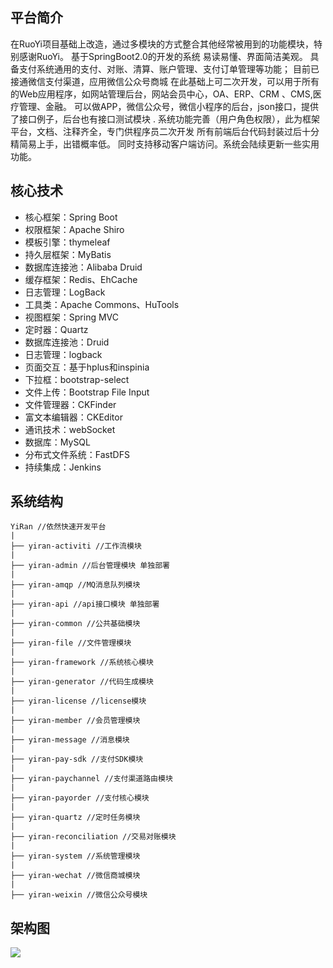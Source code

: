 ## 平台简介
在RuoYi项目基础上改造，通过多模块的方式整合其他经常被用到的功能模块，特别感谢RuoYi。
基于SpringBoot2.0的开发的系统 易读易懂、界面简洁美观。
具备支付系统通用的支付、对账、清算、账户管理、支付订单管理等功能；
目前已接通微信支付渠道，应用微信公众号商城
在此基础上可二次开发，可以用于所有的Web应用程序，如网站管理后台，网站会员中心，OA、ERP、CRM 、CMS,医疗管理、金融。 
可以做APP，微信公众号，微信小程序的后台，json接口，提供了接口例子，后台也有接口测试模块 .
系统功能完善（用户角色权限），此为框架平台，文档、注释齐全，专门供程序员二次开发 
所有前端后台代码封装过后十分精简易上手，出错概率低。
同时支持移动客户端访问。系统会陆续更新一些实用功能。 
## 核心技术
- 核心框架：Spring Boot
- 权限框架：Apache Shiro
- 模板引擎：thymeleaf
- 持久层框架：MyBatis
- 数据库连接池：Alibaba Druid
- 缓存框架：Redis、EhCache
- 日志管理：LogBack
- 工具类：Apache Commons、HuTools
- 视图框架：Spring MVC
- 定时器：Quartz
- 数据库连接池：Druid
- 日志管理：logback
- 页面交互：基于hplus和inspinia
- 下拉框：bootstrap-select
- 文件上传：Bootstrap File Input
- 文件管理器：CKFinder
- 富文本编辑器：CKEditor
- 通讯技术：webSocket
- 数据库：MySQL
- 分布式文件系统：FastDFS
- 持续集成：Jenkins
## 系统结构
```
YiRan //依然快速开发平台
|
├── yiran-activiti //工作流模块
|
├── yiran-admin //后台管理模块 单独部署
|
├── yiran-amqp //MQ消息队列模块
|
├── yiran-api //api接口模块 单独部署
|
├── yiran-common //公共基础模块
|
├── yiran-file //文件管理模块
|
├── yiran-framework //系统核心模块
|
├── yiran-generator //代码生成模块
|
├── yiran-license //license模块
|
├── yiran-member //会员管理模块
|
├── yiran-message //消息模块
|
├── yiran-pay-sdk //支付SDK模块
|
├── yiran-paychannel //支付渠道路由模块
|
├── yiran-payorder //支付核心模块
|
├── yiran-quartz //定时任务模块
|
├── yiran-reconciliation //交易对账模块
|
├── yiran-system //系统管理模块
|
├── yiran-wechat //微信商城模块
|
├── yiran-weixin //微信公众号模块
```
## 架构图
![](https://www.showdoc.cc/server/api/common/visitfile/sign/0793d6985a00e7030b417947ca3735c5?showdoc=.jpg)
